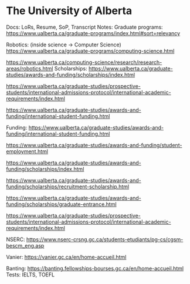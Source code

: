 # The University of Alberta

Docs: LoRs, Resume, SoP, Transcript
Notes: Graduate programs: https://www.ualberta.ca/graduate-programs/index.html#sort=relevancy

Robotics: (inside science → Computer Science)
https://www.ualberta.ca/graduate-programs/computing-science.html

https://www.ualberta.ca/computing-science/research/research-areas/robotics.html
Scholarships: https://www.ualberta.ca/graduate-studies/awards-and-funding/scholarships/index.html

https://www.ualberta.ca/graduate-studies/prospective-students/international-admissions-protocol/international-academic-requirements/index.html

https://www.ualberta.ca/graduate-studies/awards-and-funding/international-student-funding.html


Funding:
https://www.ualberta.ca/graduate-studies/awards-and-funding/international-student-funding.html

https://www.ualberta.ca/graduate-studies/awards-and-funding/student-employment.html

https://www.ualberta.ca/graduate-studies/awards-and-funding/scholarships/index.html

https://www.ualberta.ca/graduate-studies/awards-and-funding/scholarships/recruitment-scholarship.html

https://www.ualberta.ca/graduate-studies/awards-and-funding/scholarships/graduate-entrance.html

https://www.ualberta.ca/graduate-studies/prospective-students/international-admissions-protocol/international-academic-requirements/index.html

NSERC: https://www.nserc-crsng.gc.ca/students-etudiants/pg-cs/cgsm-bescm_eng.asp

Vanier: https://vanier.gc.ca/en/home-accueil.html

Banting: https://banting.fellowships-bourses.gc.ca/en/home-accueil.html
Tests: IELTS, TOEFL